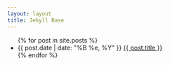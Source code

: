```yaml
---
layout: layout
title: Jekyll Base
---
```


<div class="content">
  <div class="related">
    <ul>
      {% for post in site.posts %}
      <li>
	<span>{{ post.date | date: "%B %e, %Y" }}</span> <a href="blog/{{ post.url }}">{{ post.title }}</a>
      </li>
      {% endfor %}
    </ul>
  </div>
</div>
